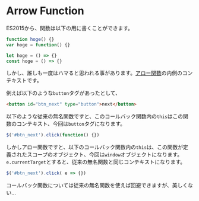 # Arrow Function

ES2015から、関数は以下の用に書くことができます。

```JavaScript
function hoge() {}
var hoge = function() {}

let hoge = () => {}
const hoge = () => {}
```

しかし、誰しも一度はハマると思われる事があります。[アロー関数](https://developer.mozilla.org/ja/docs/Web/JavaScript/Reference/arrow_functions)の内側のコンテキストです。

例えば以下のような`button`タグがあったとして、

```html
<button id="btn_next" type="button">next</button>
```

以下のような従来の無名関数ですと、このコールバック関数内の`this`はこの関数のコンテキスト、今回は`button`タグになります。

```JavaScript
$('#btn_next').click(function() {})
```

しかしアロー関数ですと、以下のコールバック関数内の`this`は、この関数が定義されたスコープのオブジェクト、今回は`window`オブジェクトになります。
`e.currentTarget`とすると、従来の無名関数と同じコンテキストになります。

```JavaScript
$('#btn_next').click( e => {})
```

コールバック関数については従来の無名関数を使えば回避できますが、美しくない…